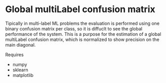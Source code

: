 # Global multiLabel confusion matrix

Tipically in multi-label ML problems the evaluation is performed using one binary confusion matrix per class, so it is diffuclt to see the global performance of the system. This is a purpose for the estimation of a global multiLabel confusion matrix, which is normalized to show precision on the main diagonal.

Requires

- numpy
- sklearn
- matplotlib

